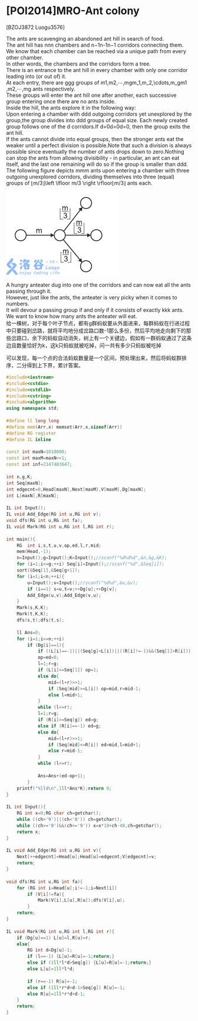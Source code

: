 # [POI2014]MRO-Ant colony
[BZOJ3872 Luogu3576]

The ants are scavenging an abandoned ant hill in search of food.  
The ant hill has nnn chambers and n−1n-1n−1 corridors connecting them.  
We know that each chamber can be reached via a unique path from every other chamber.  
In other words, the chambers and the corridors form a tree.  
There is an entrance to the ant hill in every chamber with only one corridor leading into (or out of) it.  
At each entry, there are ggg groups of m1,m2,⋯,mgm_1,m_2,\cdots,m_gm1​,m2​,⋯,mg​ ants respectively.  
These groups will enter the ant hill one after another, each successive group entering once there are no ants inside.  
Inside the hill, the ants explore it in the following way:  
    Upon entering a chamber with ddd outgoing corridors yet unexplored by the group,the group divides into ddd groups of equal size. Each newly created group follows one of the d corridors.If d=0d=0d=0, then the group exits the ant hill.  
    If the ants cannot divide into equal groups, then the stronger ants eat the weaker until a perfect division is possible.Note that such a division is always possible since eventually the number of ants drops down to zero.Nothing can stop the ants from allowing divisibility - in particular, an ant can eat itself, and the last one remaining will do so if the group is smaller than ddd.  
The following figure depicts mmm ants upon entering a chamber with three outgoing unexplored corridors, dividing themselves into three (equal) groups of ⌊m/3⌋\left \lfloor m/3 \right \rfloor⌊m/3⌋ ants each.

![BZOJ3872](_v_images/_bzoj3872_1537530978_635211158.png)

A hungry anteater dug into one of the corridors and can now eat all the ants passing through it.  
However, just like the ants, the anteater is very picky when it comes to numbers.  
It will devour a passing group if and only if it consists of exactly kkk ants.  
We want to know how many ants the anteater will eat.  
给一棵树，对于每个叶子节点，都有g群蚂蚁要从外面进来，每群蚂蚁在行进过程中只要碰到岔路，就将平均地分成岔路口数-1那么多份，然后平均地走向剩下的那些岔路口，余下的蚂蚁自动消失，树上有一个关键边，假如有一群蚂蚁通过了这条边且数量恰好为k，这k只蚂蚁就被吃掉，问一共有多少只蚂蚁被吃掉

可以发现，每一个点的合法蚂蚁数量是一个区间，预处理出来，然后将蚂蚁群排序，二分得到上下界，累计答案。

```cpp
#include<iostream>
#include<cstdio>
#include<cstdlib>
#include<cstring>
#include<algorithm>
using namespace std;

#define ll long long
#define mem(Arr,x) memset(Arr,x,sizeof(Arr))
#define RG register
#define IL inline

const int maxN=1010000;
const int maxM=maxN<<1;
const int inf=2147483647;

int n,g,K;
int Seq[maxN];
int edgecnt=0,Head[maxN],Next[maxM],V[maxM],Dg[maxN];
int L[maxN],R[maxN];

IL int Input();
IL void Add_Edge(RG int u,RG int v);
void dfs(RG int u,RG int fa);
IL void Mark(RG int u,RG int l,RG int r);

int main(){
	RG  int i,s,t,u,v,op,ed,l,r,mid;
	mem(Head,-1);
	n=Input();g=Input();K=Input();//scanf("%d%d%d",&n,&g,&K);
	for (i=1;i<=g;++i) Seq[i]=Input();//scanf("%d",&Seq[i]);
	sort(&Seq[1],&Seq[g+1]);
	for (i=1;i<n;++i){
		u=Input();v=Input();//scanf("%d%d",&u,&v);
		if (i==1) s=u,t=v;++Dg[u];++Dg[v];
		Add_Edge(u,v);Add_Edge(v,u);
	}
	Mark(s,K,K);
	Mark(t,K,K);
	dfs(s,t);dfs(t,s);

	ll Ans=0;
	for (i=1;i<=n;++i)
		if (Dg[i]==1){
			if ((L[i]==-1)||(Seq[g]<L[i])||((R[i]!=-1)&&(Seq[1]>R[i]))) continue;
			op=ed=0;
			l=1;r=g;
			if (L[i]<=Seq[1]) op=1;
			else do{
				mid=(l+r)>>1;
				if (Seq[mid]>=L[i]) op=mid,r=mid-1;
				else l=mid+1;
			}
			while (l<=r);
			l=1;r=g;
			if (R[i]>=Seq[g]) ed=g;
			else if (R[i]==-1) ed=g;
			else do{
				mid=(l+r)>>1;
				if (Seq[mid]<=R[i]) ed=mid,l=mid+1;
				else r=mid-1;
			}
			while (l<=r);

			Ans=Ans+(ed-op+1);
		}
	printf("%lld\n",1ll*Ans*K);return 0;
}

IL int Input(){
	RG int x=0;RG char ch=getchar();
	while ((ch>'9')||(ch<'0')) ch=getchar();
	while ((ch>='0')&&(ch<='9')) x=x*10+ch-48,ch=getchar();
	return x;
}

IL void Add_Edge(RG int u,RG int v){
	Next[++edgecnt]=Head[u];Head[u]=edgecnt;V[edgecnt]=v;
	return;
}

void dfs(RG int u,RG int fa){
	for (RG int i=Head[u];i!=-1;i=Next[i])
		if (V[i]!=fa){
			Mark(V[i],L[u],R[u]);dfs(V[i],u);
		}
	return;
}

IL void Mark(RG int u,RG int l,RG int r){
	if (Dg[u]==1) L[u]=l,R[u]=r;
	else{
		RG int d=Dg[u]-1;
		if (l==-1) {L[u]=R[u]=-1;return;}
		else if (1ll*l*d>Seq[g]) {L[u]=R[u]=-1;return;}
		else L[u]=1ll*l*d;
		
		if (r==-1) R[u]=-1;
		else if (1ll*r*d+d-1>Seq[g]) R[u]=-1;
		else R[u]=1ll*r*d+d-1;
	}
	return;
}
```